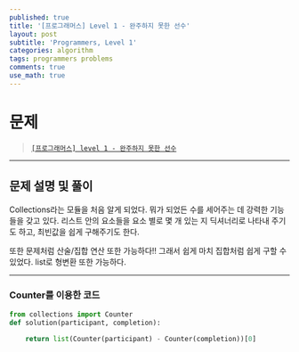 ```yaml
---
published: true
title: '[프로그래머스] Level 1 - 완주하지 못한 선수'
layout: post
subtitle: 'Programmers, Level 1'
categories: algorithm
tags: programmers problems
comments: true
use_math: true
---
```


# **문제**

> [`[프로그래머스] level 1 - 완주하지 못한 선수`](https://school.programmers.co.kr/learn/courses/30/lessons/42576)

---
## **문제 설명 및 풀이**

Collections라는 모듈을 처음 알게 되었다. 뭐가 되었든 수를 세어주는 데 강력한 기능들을 갖고 있다. 리스트 안의 요소들을 요소 별로 몇 개 있는 지 딕셔너리로 나타내 주기도 하고, 최빈값을 쉽게 구해주기도 한다.

또한 문제처럼 산술/집합 연산 또한 가능하다!! 그래서 쉽게 마치 집합처럼 쉽게 구할 수 있었다. list로 형변환 또한 가능하다.

---
### Counter를 이용한 코드
```python
from collections import Counter
def solution(participant, completion):

    return list(Counter(participant) - Counter(completion))[0]
```
